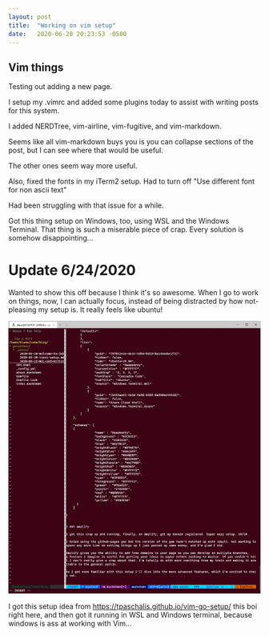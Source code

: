```yaml
---
layout: post
title:  "Working on vim setup"
date:   2020-06-20 20:23:53 -0500
---
```

## Vim things

Testing out adding a new page.

I setup my .vimrc and added some plugins today to assist with writing posts for this system.

I added NERDTree, vim-airline, vim-fugitive, and vim-markdown.

Seems like all vim-markdown buys you is you can collapse sections of the post,
but I can see where that would be useful.

The other ones seem way more useful.

Also, fixed the fonts in my iTerm2 setup. Had to turn off "Use different font for non ascii text"

Had been struggling with that issue for a while.

Got this thing setup on Windows, too, using WSL and the Windows Terminal. That thing is such a miserable piece of crap. Every solution is somehow disappointing...

# Update 6/24/2020

Wanted to show this off because I think it's so awesome. When I go to work on things, now, I can actually focus, instead of being distracted by how not-pleasing my setup is. It really feels like ubuntu!

![vim_setup](/assets/img/vim_setup.jpg)

I got this setup idea from https://tpaschalis.github.io/vim-go-setup/
this boi right here, and then got it running in WSL and Windows terminal, because windows is ass at working with Vim...
